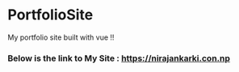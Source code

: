 # PortfolioSite
My portfolio site built with vue !!

### Below is the link to  My Site :  https://nirajankarki.con.np

